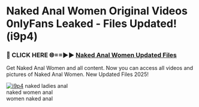 # Naked Anal Women Original Videos 0nlyFans Leaked - Files Updated! (i9p4)

<h3>🔴 CLICK HERE 🌐==►► <a href="https://tinyurl.com/up5wt9bj" rel="nofollow">Naked Anal Women Updated Files</a></h3>

Get Naked Anal Women and all content. Now you can access all videos and pictures of Naked Anal Women. New Updated Files 2025!

[![i9p4](https://i.imgur.com/ABiUzMV.gif)](https://tinyurl.com/up5wt9bj)
naked ladies anal<br>
naked women anal<br>
women naked anal